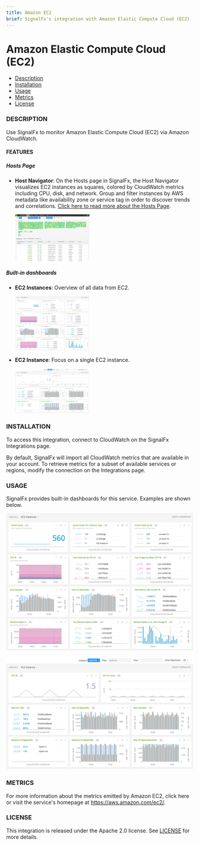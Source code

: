 ```yaml
---
title: Amazon EC2
brief: SignalFx's integration with Amazon Elastic Compute Cloud (EC2)
---
```


# Amazon Elastic Compute Cloud (EC2)

- [Description](#description)
- [Installation](#installation)
- [Usage](#usage)
- [Metrics](#metrics)
- [License](#license)

### DESCRIPTION

Use SignalFx to monitor Amazon Elastic Compute Cloud (EC2) via Amazon CloudWatch. 

#### FEATURES

##### Hosts Page

- **Host Navigator**: On the Hosts page in SignalFx, the Host Navigator visualizes EC2 instances as squares, colored by CloudWatch metrics including CPU, disk, and network. Group and filter instances by AWS metadata like availability zone or service tag in order to discover trends and correlations. [Click here to read more about the Hosts Page](http://docs.signalfx.com/en/latest/built-in-content/host-nav.html). 

  [<img src='./img/hosts_aws_instances.png' width=200px>](./img/hosts_aws_instances.png)

##### Built-in dashboards

- **EC2 Instances**: Overview of all data from EC2.
  
  [<img src='./img/dashboard_ec2_instances.png' width=200px>](./img/dashboard_ec2_instances.png)

- **EC2 Instance**: Focus on a single EC2 instance.
  
  [<img src='./img/dashboard_ec2_instance.png' width=200px>](./img/dashboard_ec2_instance.png)

### INSTALLATION

To access this integration, connect to CloudWatch on the SignalFx Integrations page. 

By default, SignalFx will import all CloudWatch metrics that are available in your account. To retrieve metrics for a subset of available services or regions, modify the connection on the Integrations page. 

### USAGE

SignalFx provides built-in dashboards for this service. Examples are shown below. 

![](./img/dashboard_ec2_instances.png)

![](./img/dashboard_ec2_instance.png)

### METRICS

For more information about the metrics emitted by Amazon EC2, click here or visit the service's homepage at https://aws.amazon.com/ec2/.

### LICENSE

This integration is released under the Apache 2.0 license. See [LICENSE](./LICENSE) for more details.
